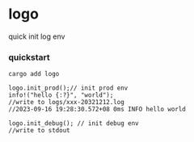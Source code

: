 # logo

quick init log env

### quickstart



```
cargo add logo

logo.init_prod();// init prod env
info!("hello {:?}", "world");
//write to logs/xxx-20321212.log
//2023-09-16 19:28:30.572+08 0ms INFO hello world

logo.init_debug(); // init debug env
//write to stdout
```